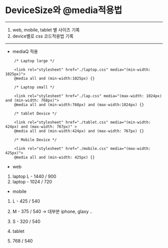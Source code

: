 # DeviceSize와 @media적용법
- - -
1. web, mobile, tablet 별 사이즈 기록
2. device별로 css 코드적용법 기록
- - -

- mediaQ 적용

```jacascript
    /* Laptop large */

    <link rel="stylesheet" href="./laptop.css" media="(min-width: 1025px)">
    @media all and (min-width:1025px) {}

    /* Laptop small */

    <link rel="stylesheet" href="./lap.css" media="(max-width: 1024px) and (min-width: 768px)">
    @media all and (min-width:768px) and (max-width:1024px) {}

    /* tablet Device */

    <link rel="stylesheet" href="./tablet.css" media="(min-width: 424px) and (max-width: 767px)" >
    @media all and (min-width:424px) and (max-width: 767px) {}

    /* Mobile Device */

    <link rel="stylesheet" href="./mobile.css" media="(max-width: 425px)">
    @media all and (min-width: 425px) {}
```
- web
 1. laptop L - 1440 / 900
 2. laptop - 1024 / 720
 
 - mobile

  1. L - 425 / 540 
  2. M - 375 / 540 -> 대부분 iphone, glaxy ..
  3. S - 320 / 540

3. tablet
  1. 768 / 540